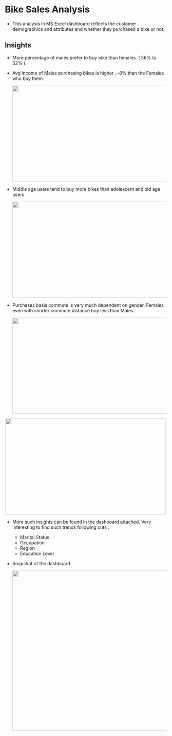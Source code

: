 # Bike Sales Analysis 

- This analysis in MS Excel dashboard reflects the customer demographics and attributes and whether they purchased a bike or not.

## **Insights**

- More percentage of males prefer to buy bike than females. ( 56%  to 52% ).

- Avg income of Males purchasing bikes is higher ,~8% than the Females who buy them.

  <p align="center">
  <img width="500" height="300" src="https://github.com/shivbhanu/Data_Analyst-Portfolio_Project/blob/main/Excel_Projects/Bike_Sales_Analysis/Plots/Avg_Income_Per_Purchase.png">
</p>


- Middle age users tend to buy more bikes than adolescent and old age users. 

  <p align="center">
  <img width="500" height="300" src="https://github.com/shivbhanu/Data_Analyst-Portfolio_Project/blob/main/Excel_Projects/Bike_Sales_Analysis/Plots/Customer_Age_Bucket.png">
</p>


- Purchases basis commute is very much dependent on gender. Females even with shorter commute distance buy less than Males.

  <p align="center">
  <img width="500" height="300" src="https://github.com/shivbhanu/Data_Analyst-Portfolio_Project/blob/main/Excel_Projects/Bike_Sales_Analysis/Plots/Male_Commute.png">
</p>

<p align="center">
  <img width="500" height="300" src="https://github.com/shivbhanu/Data_Analyst-Portfolio_Project/blob/main/Excel_Projects/Bike_Sales_Analysis/Plots/Female_Commute.png">
</p>


- More such insights can be found in the dashboard attached. Very interesting to find such trends following cuts :
    - Marital Status
    - Occupation
    - Region
    - Education Level
 
- Snapshot of the dashboard :

  <p align="center">
  <img width="700" height="500" src="https://github.com/shivbhanu/Data_Analyst-Portfolio_Project/blob/main/Excel_Projects/Bike_Sales_Analysis/Plots/Sales_Dashboard.png">
</p>

